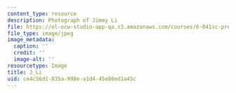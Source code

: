 ```yaml
---
content_type: resource
description: Photograph of Jimmy Li
file: https://ol-ocw-studio-app-qa.s3.amazonaws.com/courses/6-041sc-probabilistic-systems-analysis-and-applied-probability-fall-2013/ce4c56d1835a998ea1d445e80ed1a45c_J_Li.jpg
file_type: image/jpeg
image_metadata:
  caption: ''
  credit: ''
  image-alt: ''
resourcetype: Image
title: J_Li
uid: ce4c56d1-835a-998e-a1d4-45e80ed1a45c
---
```

